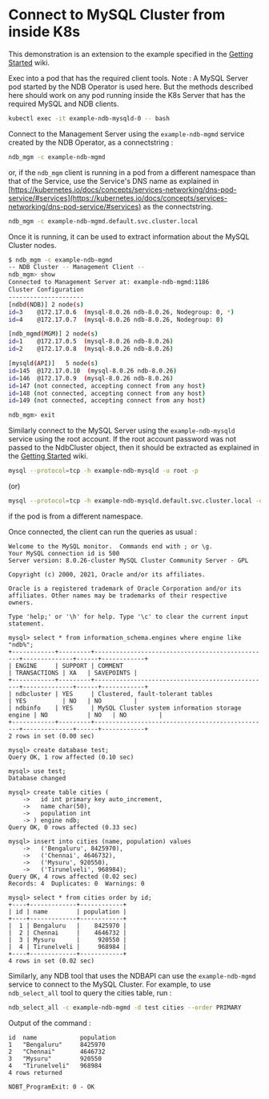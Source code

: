 # Connect to MySQL Cluster from inside K8s

This demonstration is an extension to the example specified in the [Getting Started](getting-started.md#access-mysql-cluster-from-inside-k8s) wiki.

Exec into a pod that has the required client tools. Note : A MySQL Server pod started by the NDB Operator is used here. But the methods described here should work on any pod running inside the K8s Server that has the required MySQL and NDB clients.

```sh
kubectl exec -it example-ndb-mysqld-0 -- bash
```

Connect to the Management Server using the `example-ndb-mgmd` service created by the NDB Operator, as a connectstring :

```sh
ndb_mgm -c example-ndb-mgmd
```

or, if the `ndb_mgm` client is running in a pod from a different namespace than that of the Service, use the Service's DNS name as explained in [https://kubernetes.io/docs/concepts/services-networking/dns-pod-service/#services](https://kubernetes.io/docs/concepts/services-networking/dns-pod-service/#services) as the connectstring.

```sh
ndb_mgm -c example-ndb-mgmd.default.svc.cluster.local
```

Once it is running, it can be used to extract information about the MySQL Cluster nodes.

```sh
$ ndb_mgm -c example-ndb-mgmd
-- NDB Cluster -- Management Client --
ndb_mgm> show
Connected to Management Server at: example-ndb-mgmd:1186
Cluster Configuration
---------------------
[ndbd(NDB)] 2 node(s)
id=3    @172.17.0.6  (mysql-8.0.26 ndb-8.0.26, Nodegroup: 0, *)
id=4    @172.17.0.7  (mysql-8.0.26 ndb-8.0.26, Nodegroup: 0)

[ndb_mgmd(MGM)] 2 node(s)
id=1    @172.17.0.5  (mysql-8.0.26 ndb-8.0.26)
id=2    @172.17.0.8  (mysql-8.0.26 ndb-8.0.26)

[mysqld(API)]   5 node(s)
id=145  @172.17.0.10  (mysql-8.0.26 ndb-8.0.26)
id=146  @172.17.0.9  (mysql-8.0.26 ndb-8.0.26)
id=147 (not connected, accepting connect from any host)
id=148 (not connected, accepting connect from any host)
id=149 (not connected, accepting connect from any host)

ndb_mgm> exit
```

Similarly connect to the MySQL Server using the `example-ndb-mysqld` service using the root account.
If the root account password was not passed to the NdbCluster object, then it should be extracted as explained in the [Getting Started](getting-started.md#connect-to-the-mysql-cluster) wiki.

```sh
mysql --protocol=tcp -h example-ndb-mysqld -u root -p
```
(or)
```sh
mysql --protocol=tcp -h example-ndb-mysqld.default.svc.cluster.local -u root -p
```
if the pod is from a different namespace.

Once connected, the client can run the queries as usual :
```
Welcome to the MySQL monitor.  Commands end with ; or \g.
Your MySQL connection id is 500
Server version: 8.0.26-cluster MySQL Cluster Community Server - GPL

Copyright (c) 2000, 2021, Oracle and/or its affiliates.

Oracle is a registered trademark of Oracle Corporation and/or its
affiliates. Other names may be trademarks of their respective
owners.

Type 'help;' or '\h' for help. Type '\c' to clear the current input statement.

mysql> select * from information_schema.engines where engine like "ndb%";
+------------+---------+-------------------------------------------------+--------------+------+------------+
| ENGINE     | SUPPORT | COMMENT                                         | TRANSACTIONS | XA   | SAVEPOINTS |
+------------+---------+-------------------------------------------------+--------------+------+------------+
| ndbcluster | YES     | Clustered, fault-tolerant tables                | YES          | NO   | NO         |
| ndbinfo    | YES     | MySQL Cluster system information storage engine | NO           | NO   | NO         |
+------------+---------+-------------------------------------------------+--------------+------+------------+
2 rows in set (0.00 sec)

mysql> create database test;
Query OK, 1 row affected (0.10 sec)

mysql> use test;
Database changed

mysql> create table cities (
    ->   id int primary key auto_increment,
    ->   name char(50),
    ->   population int
    -> ) engine ndb;
Query OK, 0 rows affected (0.33 sec)

mysql> insert into cities (name, population) values
    ->   ('Bengaluru', 8425970),
    ->   ('Chennai', 4646732),
    ->   ('Mysuru', 920550),
    ->   ('Tirunelveli', 968984);
Query OK, 4 rows affected (0.02 sec)
Records: 4  Duplicates: 0  Warnings: 0

mysql> select * from cities order by id;
+----+-------------+------------+
| id | name        | population |
+----+-------------+------------+
|  1 | Bengaluru   |    8425970 |
|  2 | Chennai     |    4646732 |
|  3 | Mysuru      |     920550 |
|  4 | Tirunelveli |     968984 |
+----+-------------+------------+
4 rows in set (0.02 sec)
```

Similarly, any NDB tool that uses the NDBAPI can use the `example-ndb-mgmd` service to connect to the MySQL Cluster. For example, to use `ndb_select_all` tool to query the cities table, run :

```sh
ndb_select_all -c example-ndb-mgmd -d test cities --order PRIMARY
```

Output of the command :

```
id	name	        population
1	"Bengaluru"     8425970
2	"Chennai"       4646732
3	"Mysuru"        920550
4	"Tirunelveli"   968984
4 rows returned

NDBT_ProgramExit: 0 - OK
```
